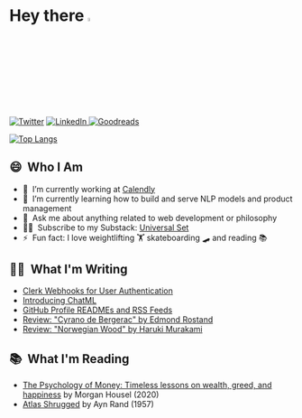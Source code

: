 # Hey there <a href="https://www.linkedin.com/in/quentinlintz/"><img src="https://media.giphy.com/media/hvRJCLFzcasrR4ia7z/giphy.gif" width="4%"></a>

<a href="https://www.twitter.com/quentinlintz">![Twitter](https://img.shields.io/badge/Twitter-%231DA1F2.svg?style=for-the-badge&logo=Twitter&logoColor=white)</a>
<a href="https://www.linkedin.com/in/quentinlintz/">![LinkedIn](https://img.shields.io/badge/linkedin-%230077B5.svg?style=for-the-badge&logo=linkedin&logoColor=white)
</a>
<a href="https://www.goodreads.com/user/show/160841838">![Goodreads](https://img.shields.io/badge/Goodreads-F3F1EA?style=for-the-badge&logo=goodreads&logoColor=372213)</a>

[![Top Langs](https://github-readme-stats.vercel.app/api/top-langs/?username=quentinlintz&layout=compact&hide=html,css,shell&size_weight=0.5&count_weight=0.5&theme=dark)](https://github.com/anuraghazra/github-readme-stats)

## 😄 &nbsp;Who I Am

- 🔭 &nbsp;I’m currently working at [Calendly](https://calendly.com/)
- 🌱 &nbsp;I’m currently learning how to build and serve NLP models and product management
- 💬 &nbsp;Ask me about anything related to web development or philosophy
- 👨‍💻 &nbsp;Subscribe to my Substack: [Universal Set](https://universalset.substack.com/)
- ⚡ &nbsp;Fun fact: I love weightlifting 🏋️ skateboarding 🛹 and reading 📚

## ✍🏻 &nbsp;What I'm Writing

<!-- SUBSTACK:START -->

- [Clerk Webhooks for User Authentication](https://universalset.substack.com/p/clerk-webhooks-for-user-authentication)
- [Introducing ChatML](https://universalset.substack.com/p/introducing-chatml)
- [GitHub Profile READMEs and RSS Feeds](https://universalset.substack.com/p/github-profile-readmes-and-rss-feeds)
- [Review: &quot;Cyrano de Bergerac&quot; by Edmond Rostand](https://universalset.substack.com/p/review-cyrano-de-bergerac-by-edmond)
- [Review: &quot;Norwegian Wood&quot; by Haruki Murakami](https://universalset.substack.com/p/book-review-norwegian-wood-by-haruki)
<!-- SUBSTACK:END -->

## 📚 &nbsp;What I'm Reading

<!-- GOODREADS:START -->

- [The Psychology of Money: Timeless lessons on wealth, greed, and happiness](https://www.goodreads.com/review/show/5519099389?utm_medium=api&utm_source=rss) by Morgan Housel (2020)
- [Atlas Shrugged](https://www.goodreads.com/review/show/5230094857?utm_medium=api&utm_source=rss) by Ayn Rand (1957)
<!-- GOODREADS:END -->
